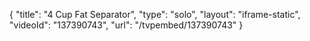{
    "title": "4 Cup Fat Separator",
    "type": "solo",
    "layout": "iframe-static",
    "videoId": "137390743",
    "url": "\/tvpembed\/137390743"
}